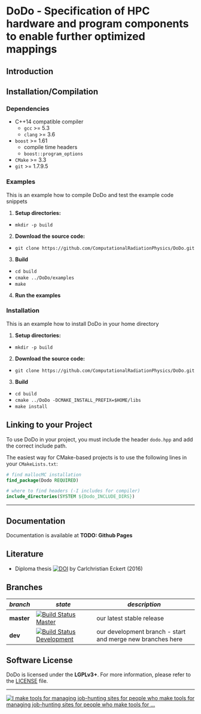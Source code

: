 DoDo - Specification of HPC hardware and program components to enable further optimized mappings
================================================================================================

Introduction
------------


Installation/Compilation
------------------------

### Dependencies
 - C++14 compatible compiler
   - `gcc` >= 5.3
   - `clang` >= 3.6
 - `boost` >= 1.61
   - compile time headers
   - `boost::program_options`
 - `CMake` >= 3.3
 - `git` >= 1.7.9.5

### Examples
This is an example how to compile DoDo and test the example code snippets

1. **Setup directories:**
 - `mkdir -p build`
2. **Download the source code:**
 -  `git clone https://github.com/ComputationalRadiationPhysics/DoDo.git`
3. **Build**
 - `cd build`
 - `cmake ../DoDo/examples`
 - `make`
4. **Run the examples**


### Installation
This is an example how to install DoDo in your home directory

1. **Setup directories:**
 - `mkdir -p build`
2. **Download the source code:**
 -  `git clone https://github.com/ComputationalRadiationPhysics/DoDo.git`
3. **Build**
 - `cd build`
 - `cmake ../DoDo -DCMAKE_INSTALL_PREFIX=$HOME/libs`
 - `make install`


Linking to your Project
-----------------------

To use DoDo in your project, you must include the header `dodo.hpp` and
add the correct include path.

The easiest way for CMake-based projects is to use the following lines in your `CMakeLists.txt`:
```cmake
# find mallocMC installation
find_package(Dodo REQUIRED)

# where to find headers (-I includes for compiler)
include_directories(SYSTEM ${Dodo_INCLUDE_DIRS})
```

************************************************************************

Documentation
-------------

Documentation is available at **TODO: Github Pages**


Literature
----------

- Diploma thesis [![DOI](https://zenodo.org/badge/doi/10.5281/zenodo.163329.svg)](http://dx.doi.org/10.5281/zenodo.163329) by Carlchristian Eckert (2016)


Branches
--------

| *branch*    | *state* | *description*           |
| ----------- | ------- | ----------------------- |
| **master**  | [![Build Status Master](https://travis-ci.org/ComputationalRadiationPhysics/DoDo.png?branch=master)](https://travis-ci.org/ComputationalRadiationPhysics/DoDo "master") | our latest stable release |
| **dev**     | [![Build Status Development](https://travis-ci.org/ComputationalRadiationPhysics/DoDo.png?branch=dev)](https://travis-ci.org/ComputationalRadiationPhysics/DoDo "dev") | our development branch - start and merge new branches here |


Software License
----------------

DoDo is licensed under the **LGPLv3+**.
For more information, please refer to the [LICENSE](utility/autoHeaderLicense.txt) file.

************************************************************************

[![I make tools for managing job-hunting sites for people who make tools for managing job-hunting sites for people who make tools for ...](http://imgs.xkcd.com/comics/tools.png "I make tools for managing job-hunting sites for people who make tools for managing job-hunting sites for people who make tools for ...")](http://xkcd.com/1629/)
